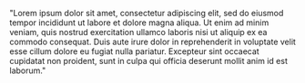 "Lorem ipsum dolor sit amet, consectetur adipiscing elit, sed do eiusmod tempor incididunt ut labore
 et dolore magna aliqua. Ut enim ad minim veniam, quis nostrud exercitation ullamco laboris nisi ut 
 aliquip ex ea commodo consequat. Duis aute irure dolor in reprehenderit in voluptate velit esse cillum 
 dolore eu fugiat nulla pariatur. Excepteur sint occaecat cupidatat non proident, sunt in culpa qui 
 officia deserunt mollit anim id est laborum."